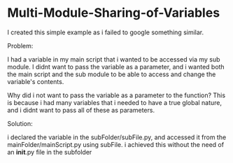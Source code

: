 # Multi-Module-Sharing-of-Variables

I created this simple example as i failed to google something similar.

Problem:

I had a variable in my main script that i wanted to be accessed via my sub module.
I didnt want to pass the variable as a parameter, and i wanted both the main script and the sub module to be able to access and change the variable's contents.

Why did i not want to pass the variable as a parameter to the function?
This is because i had many variables that i needed to have a true global nature, and i didnt want to pass all of these as parameters.

Solution:

i declared the variable in the subFolder/subFile.py, and accessed it from the mainFolder/mainScript.py using subFile.<variable name>
i achieved this without the need of an __init__.py file in the subfolder
